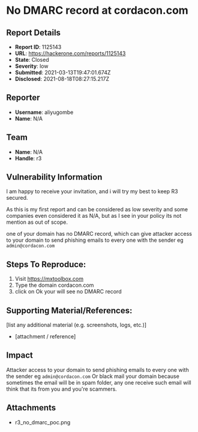 # No DMARC record at cordacon.com

## Report Details
- **Report ID**: 1125143
- **URL**: https://hackerone.com/reports/1125143
- **State**: Closed
- **Severity**: low
- **Submitted**: 2021-03-13T19:47:01.674Z
- **Disclosed**: 2021-08-18T08:27:15.217Z

## Reporter
- **Username**: aliyugombe
- **Name**: N/A

## Team
- **Name**: N/A
- **Handle**: r3

## Vulnerability Information
I am happy to receive your invitation, and i will try my best to keep R3 secured.

As this is my first report and can be considered as low severity and some companies even considered it as N/A, but as I see in your policy its not mention as out of scope.

one of your domain has no DMARC record, which can give attacker access to your domain to send phishing emails to every one with the sender eg `admin@cordacon.com`


## Steps To Reproduce:
1. Visit https://mxtoolbox.com
2. Type the domain cordacon.com
3. click on Ok your will see no DMARC record

## Supporting Material/References:
[list any additional material (e.g. screenshots, logs, etc.)]

  * [attachment / reference]

## Impact

Attacker access to your domain to send phishing emails to every one with the sender eg `admin@cordacon.com`
Or black mail your domain because sometimes the email will be in spam folder, any one receive such email will think that its from you and you're scammers.

## Attachments
- r3_no_dmarc_poc.png
